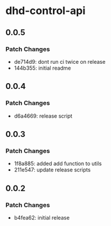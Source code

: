 # dhd-control-api

## 0.0.5

### Patch Changes

- de714d9: dont run ci twice on release
- 144b355: initial readme

## 0.0.4

### Patch Changes

- d6a4669: release script

## 0.0.3

### Patch Changes

- 1f8a885: added add function to utils
- 211e547: update release scripts

## 0.0.2

### Patch Changes

- b4fea62: initial release
